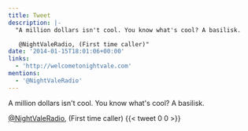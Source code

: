 ```yaml
---
title: Tweet
description: |-
  "A million dollars isn't cool. You know what's cool? A basilisk.

   @NightValeRadio, (First time caller)"
date: '2014-01-15T18:01:06+00:00'
links:
  - 'http://welcometonightvale.com'
mentions:
  - '@NightValeRadio'
---
```

A million dollars isn't cool. You know what's cool? A basilisk.

 [@NightValeRadio](https://twitter.com/@NightValeRadio), (First time caller)
      {{< tweet 0 0 >}}
    
